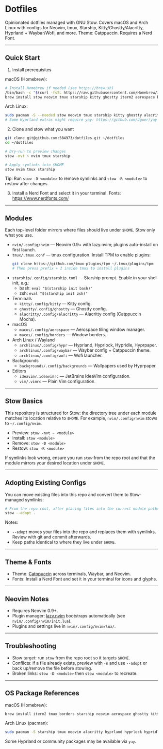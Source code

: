 # Dotfiles

Opinionated dotfiles managed with GNU Stow. Covers macOS and Arch Linux with configs for Neovim, tmux, Starship, Kitty/Ghostty/Alacritty, Hyprland + Waybar/Wofi, and more. Theme: Catppuccin. Requires a Nerd Font.

---

## Quick Start

1) Install prerequisites

macOS (Homebrew):

```sh
# Install Homebrew if needed (see https://brew.sh)
/bin/bash -c "$(curl -fsSL https://raw.githubusercontent.com/Homebrew/install/HEAD/install.sh)"
brew install stow neovim tmux starship kitty ghostty iterm2 aerospace borders alacritty
```

Arch Linux:

```sh
sudo pacman -S --needed stow neovim tmux starship kitty ghostty alacritty hyprland hyprlock hypridle hyprpaper waybar wofi
# Some Hyprland extras might require yay: https://github.com/Jguer/yay
```

2) Clone and stow what you want

```sh
git clone git@github.com:584973/dotfiles.git ~/dotfiles
cd ~/dotfiles

# Dry-run to preview changes
stow -nvt ~ nvim tmux starship

# Apply symlinks into $HOME
stow nvim tmux starship
```

Tip: Run `stow -D <module>` to remove symlinks and `stow -R <module>` to restow after changes.

3) Install a Nerd Font and select it in your terminal. Fonts: https://www.nerdfonts.com/

---

## Modules

Each top-level folder mirrors where files should live under `$HOME`. Stow only what you use.

- `nvim/.config/nvim` — Neovim 0.9+ with lazy.nvim; plugins auto-install on first launch.
- `tmux/.tmux.conf` — tmux configuration. Install TPM to enable plugins:
  ```sh
  git clone https://github.com/tmux-plugins/tpm ~/.tmux/plugins/tpm
  # Then press prefix + I inside tmux to install plugins
  ```
- `starship/.config/starship.toml` — Starship prompt. Enable in your shell init, e.g.:
  - bash: `eval "$(starship init bash)"`
  - zsh: `eval "$(starship init zsh)"`
- Terminals
  - `kitty/.config/kitty` — Kitty config.
  - `ghostty/.config/ghostty` — Ghostty config.
  - `alacritty/.config/alacritty` — Alacritty config (Catppuccin Mocha).
- macOS
  - `macos/.config/aerospace` — Aerospace tiling window manager.
  - `macos/.config/borders` — Window borders.
- Arch Linux / Wayland
  - `archlinux/.config/hypr` — Hyprland, Hyprlock, Hypridle, Hyprpaper.
  - `archlinux/.config/waybar` — Waybar config + Catppuccin theme.
  - `archlinux/.config/wofi` — Wofi launcher.
- Backgrounds
  - `backgrounds/.config/backgrounds` — Wallpapers used by Hyprpaper.
- Editors
  - `ideavim/.ideavimrc` — JetBrains IdeaVim configuration.
  - `vim/.vimrc` — Plain Vim configuration.

---

## Stow Basics

This repository is structured for Stow: the directory tree under each module matches its location relative to `$HOME`. For example, `nvim/.config/nvim` stows to `~/.config/nvim`.

- Preview: `stow -nvt ~ <module>`
- Install: `stow <module>`
- Remove: `stow -D <module>`
- Restow: `stow -R <module>`

If symlinks look wrong, ensure you run `stow` from the repo root and that the module mirrors your desired location under `$HOME`.

---

## Adopting Existing Configs

You can move existing files into this repo and convert them to Stow-managed symlinks:

```sh
# From the repo root, after placing files into the correct module paths
stow --adopt .
```

Notes:
- `--adopt` moves your files into the repo and replaces them with symlinks. Review with git and commit afterwards.
- Keep paths identical to where they live under `$HOME`.

---

## Theme & Fonts

- Theme: [Catppuccin](https://github.com/catppuccin/catppuccin) across terminals, Waybar, and Neovim.
- Fonts: Install a Nerd Font and set it in your terminal for icons and glyphs.

---

## Neovim Notes

- Requires Neovim 0.9+.
- Plugin manager: [lazy.nvim](https://github.com/folke/lazy.nvim) bootstraps automatically (see `nvim/.config/nvim/init.lua`).
- Plugins and settings live in `nvim/.config/nvim/lua/`.

---

## Troubleshooting

- Stow target: run `stow` from the repo root so it targets `$HOME`.
- Conflicts: if a file already exists, preview with `-n` and use `--adopt` or back up/remove the file before stowing.
- Broken links: `stow -D <module>` then `stow <module>` to recreate.

---

## OS Package References

macOS (Homebrew):

```sh
brew install iterm2 tmux borders starship neovim aerospace ghostty kitty alacritty
```

Arch Linux (pacman):

```sh
sudo pacman -S starship tmux neovim alacritty hyprland hyprlock hypridle waybar kitty ghostty hyprpaper wofi
```

Some Hyprland or community packages may be available via `yay`.
